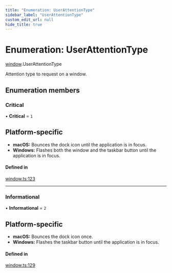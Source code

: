 ```yaml
---
title: "Enumeration: UserAttentionType"
sidebar_label: "UserAttentionType"
custom_edit_url: null
hide_title: true
---
```


# Enumeration: UserAttentionType

[window](../modules/window.md).UserAttentionType

Attention type to request on a window.

## Enumeration members

### Critical

• **Critical** = `1`

## Platform-specific
 - **macOS:** Bounces the dock icon until the application is in focus.
- **Windows:** Flashes both the window and the taskbar button until the application is in focus.

#### Defined in

[window.ts:123](https://github.com/tauri-apps/tauri/blob/2a65ac1/tooling/api/src/window.ts#L123)

___

### Informational

• **Informational** = `2`

## Platform-specific
- **macOS:** Bounces the dock icon once.
- **Windows:** Flashes the taskbar button until the application is in focus.

#### Defined in

[window.ts:129](https://github.com/tauri-apps/tauri/blob/2a65ac1/tooling/api/src/window.ts#L129)
